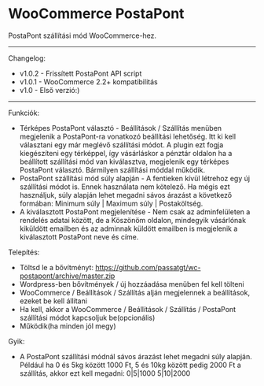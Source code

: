 WooCommerce PostaPont
===========

PostaPont szállítási mód WooCommerce-hez.

-----------------------
Changelog:
* v1.0.2 - Frissített PostaPont API script
* v1.0.1 - WooCommerce 2.2+ kompatibilitás
* v1.0 - Első verzió:)

-----------------------
Funkciók:
* Térképes PostaPont választó - Beállítások / Szállítás menüben megjelenik a PostaPont-ra vonatkozó beállítási lehetőség. Itt ki kell választani egy már meglévő szállítási módot. A plugin ezt fogja kiegészíteni egy térképpel, így vásárláskor a pénztár oldalon ha a beállított szállítási mód van kiválasztva, megjelenik egy térképes PostaPont választó. Bármilyen szállítási móddal működik.
* PostaPont szállítási mód súly alapján - A fentieken kívül létrehoz egy új szállítási módot is. Ennek használata nem kötelező. Ha mégis ezt használjuk, súly alapján lehet megadni sávos árazást a következő formában: Minimum súly | Maximum súly | Postaköltség.
* A kiválasztott PostaPont megjelenítése - Nem csak az adminfelületen a rendelés adatai között, de a Köszönöm oldalon, mindegyik vásárlónak kiküldött emailben és az adminnak küldött emailben is megjelenik a kiválasztott PostaPont neve és címe.

Telepítés:
* Töltsd le a bővítményt:  https://github.com/passatgt/wc-postapont/archive/master.zip
* Wordpress-ben bővítmények / új hozzáadása menüben fel kell tölteni
* WooCommerce / Beállítások / Szállítás alján megjelennek a beállítások, ezeket be kell állítani
* Ha kell, akkor a WooCommerce / Beállítások / Szállítás / PostaPont szállítási módot kapcsoljuk be(opcionális)
* Működik(ha minden jól megy)

Gyik:
* A PostaPont szállítási módnál sávos árazást lehet megadni súly alapján. Például ha 0 és 5kg között 1000 Ft, 5 és 10kg között pedig 2000 Ft a szállítás, akkor ezt kell megadni:
0|5|1000
5|10|2000
